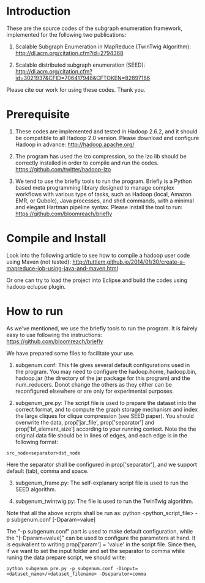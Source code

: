 # Introduction
These are the source codes of the subgraph enumeration framework, implemented for the following two publications:

1. Scalable Subgraph Enumeration in MapReduce (TwinTwig Algorithm): http://dl.acm.org/citation.cfm?id=2794368

2. Scalable distributed subgraph enumeration (SEED): http://dl.acm.org/citation.cfm?id=3021937&CFID=706417948&CFTOKEN=82897186

Please cite our work for using these codes. Thank you. 

# Prerequisite
1. These codes are implemented and tested in Hadoop 2.6.2, and it should be compatible to all Hadoop 2.0 version. 
Please download and configure Hadoop in advance: http://hadoop.apache.org/

2. The program has used the lzo compression, so the lzo lib should be correctly installed in order to compile and run the codes.
https://github.com/twitter/hadoop-lzo

3. We tend to use the briefly tools to run the program. Briefly is a Python based meta programming library
designed to manage complex workflows with various type of tasks, such as Hadoop (local, Amazon EMR, or Qubole),
Java processes, and shell commands, with a minimal and elegant Hartman pipeline syntax. Please install the tool to run:
https://github.com/bloomreach/briefly

# Compile and Install
Look into the following article to see how to compile a hadoop user code using Maven (not tested):
http://tuttlem.github.io/2014/01/30/create-a-mapreduce-job-using-java-and-maven.html

Or one can try to load the project into Eclipse and build the codes using hadoop eclupse plugin. 

# How to run
As we've mentioned, we use the briefly tools to run the program. It is fairely easy to use following the instructions:
https://github.com/bloomreach/briefly

We have prepared some files to facilitate your use. 
1. subgenum.conf: This file gives several default configurations used in the program. You may need to configure 
the hadoop.home, hadoop.bin, hadoop.jar (the directory of the jar package for this program) and the num_reducers.
 Donot change the others as they either can be reconfigured elsewhere or are only for experimental purposes. 
 
2. subgenum_pre.py: The script file is used to prepare the dataset into the correct format, and to compute the
graph storage mechanism and index the large cliques for clique compression (see SEED paper). You should overwrite
the data, prop['jar_file', prop['separator'] and prop['bf_element_size'] according to your running context. 
Note the the original data file should be in lines of edges, and each edge is in the following format:

```
src_node<separator>dst_node
```

Here the separator shall be configured in prop['separator'], and we support default (tab), comma and space. 

3. subgenum_frame.py: The self-explanary script file is used to run the SEED algorithm. 

4. subgenum_twintwig.py: The file is used to run the TwinTwig algorithm.

Note that all the above scripts shall be run as:
python <python_script_file> -p subgenum.conf [-Dparam=value]

The "-p subgenum.conf" part is used to make default configuration, while the "[-Dparam=value]" can be used
to configure the parameters at hand. It is equivallent to writing prop['param'] = 'value' in the script file.
Since then, if we want to set the input folder and set the separator to comma while runing the data prepare script, we should write:

```
python subgenum_pre.py -p subgenum.conf -Dinput=<dataset_name>/<dataset_filename> -Dseparator=comma
```
